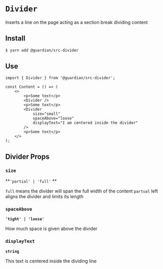 # `Divider`

Inserts a line on the page acting as a section break dividing content

## Install

```sh
$ yarn add @guardian/src-divider
```

## Use

```tsx
import { Divider } from '@guardian/src-divider';

const Content = () => (
    <>
        <p>Some text</p>
        <Divider />
        <p>Some text</p>
        <Divider
            size="small"
            spaceAbove="loose"
            displayText="I am centered inside the divider"
        />
        <p>Some text</p>
    </>
);
```

## Divider Props

### `size`

**`'partial' | 'full'` **

`full` means the divider will span the full width of the content
`partual` left aligns the divider and limits its length

### `spaceAbove`

**`'tight' | 'loose'`**

How much space is given above the divider

### `displayText`

**`string`**

This text is centered inside the dividing line
